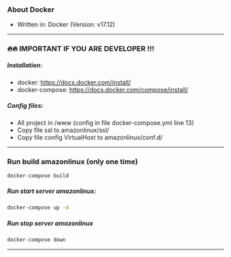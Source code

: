 ### About Docker
- Written in: Docker (Version: v17.12)

------

### :fire::fire: IMPORTANT IF YOU ARE DEVELOPER !!!

##### Installation:
- docker: https://docs.docker.com/install/
- docker-compose: https://docs.docker.com/compose/install/
##### Config files:
- All project in /www (config in file docker-compose.yml line 13)
- Copy file ssl to amazonlinux/ssl/
- Copy file config VirtualHost to amazonlinux/conf.d/

------

### Run build amazonlinux (only one time)
```
docker-compose build
```
##### Run start server amazonlinux:
```bash
docker-compose up -d
```
##### Run stop server amazonlinux
```bash
docker-compose down
```

------
